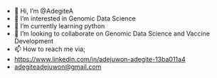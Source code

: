- 👋 Hi, I’m @AdegiteA
- 👀 I’m interested in Genomic Data Science
- 🌱 I’m currently learning python
- 💞️ I’m looking to collaborate on Genomic Data Science and Vaccine Development
- 📫 How to reach me via;
- https://www.linkedin.com/in/adejuwon-adegite-13ba011a4
- adegiteadejuwon@gmail.com
<!---
AdegiteA/AdegiteA is a ✨ special ✨ repository because its `README.md` (this file) appears on your GitHub profile.
You can click the Preview link to take a look at your changes.
--->
